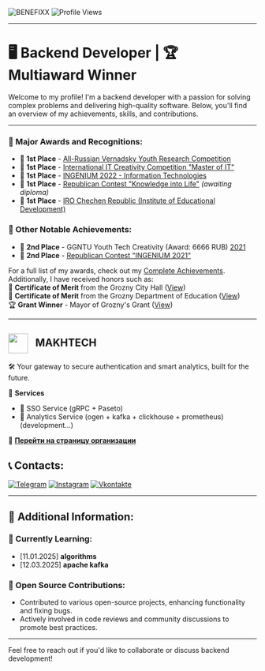 ![BENEFIXX](assets/M3.jpg)
![Profile Views](https://komarev.com/ghpvc/?username=Benefixx&color=blueviolet&style=for-the-badge)

---

# 🖥️ Backend Developer | 🏆 Multiaward Winner

Welcome to my profile! I'm a backend developer with a passion for solving complex problems and delivering high-quality software. Below, you'll find an overview of my achievements, skills, and contributions.

---



### 🏅 Major Awards and Recognitions:
- 🥇 **1st Place** - [All-Russian Vernadsky Youth Research Competition](assets/vernadsky.png)
- 🥇 **1st Place** - [International IT Creativity Competition "Master of IT"](assets/masterit.png)
- 🥇 **1st Place** - [INGENIUM 2022 - Information Technologies](assets/ingenium.png)
- 🥇 **1st Place** - [Republican Contest "Knowledge into Life"](assets/znanija_v_jizn.png) *(awaiting diploma)*
- 🥇 **1st Place** - [IRO Chechen Republic (Institute of Educational Development)](assets/iro.png)

### 🥈 Other Notable Achievements:
- 🥈 **2nd Place** - GGNTU Youth Tech Creativity (Award: 6666 RUB) [2021](assets/ggntu.png)
- 🥈 **2nd Place** - [Republican Contest "INGENIUM 2021"](assets/ingenium2.png)

For a full list of my awards, check out my [Complete Achievements](assets/alls.png).  
Additionally, I have received honors such as:  
🏅 **Certificate of Merit** from the Grozny City Hall ([View](assets/meriya.png))  
🏅 **Certificate of Merit** from the Grozny Department of Education ([View](assets/deportamentjpg.png))  
🏆 **Grant Winner** - Mayor of Grozny's Grant ([View](assets/grant2022.png))

---

## <img src="https://github.com/MAKHTECH.png" width="40" style="vertical-align: middle; margin-right: 10px;"> **MAKHTECH**  
🛠 Your gateway to secure authentication and smart analytics, built for the future.


🌟 **Services**  
- 🔹 SSO Service (gRPC + Paseto)  
- 🔸 Analytics Service (ogen + kafka + clickhouse + prometheus) (development...)


🔗 **[Перейти на страницу организации](https://github.com/MAKHTECH)**




## 📞 Contacts:
[![Telegram](https://img.shields.io/badge/Telegram-090909?style=for-the-badge&logo=telegram&logoColor=27A0D9)](https://t.me/Makhkets)
[![Instagram](https://img.shields.io/badge/Instagram-090909?style=for-the-badge&logo=instagram&logoColor=B4068E)](https://www.instagram.com/makhkets)
[![Vkontakte](https://img.shields.io/badge/Vkontakte-090909?style=for-the-badge&logo=vk&logoColor=4F7DB3)](https://vk.com/makhkets)

---

## 🌟 Additional Information:
### 🌱 Currently Learning:
- [11.01.2025] __algorithms__
- [12.03.2025] __apache kafka__

### 🧩 Open Source Contributions:
- Contributed to various open-source projects, enhancing functionality and fixing bugs.
- Actively involved in code reviews and community discussions to promote best practices.

---

Feel free to reach out if you'd like to collaborate or discuss backend development!
